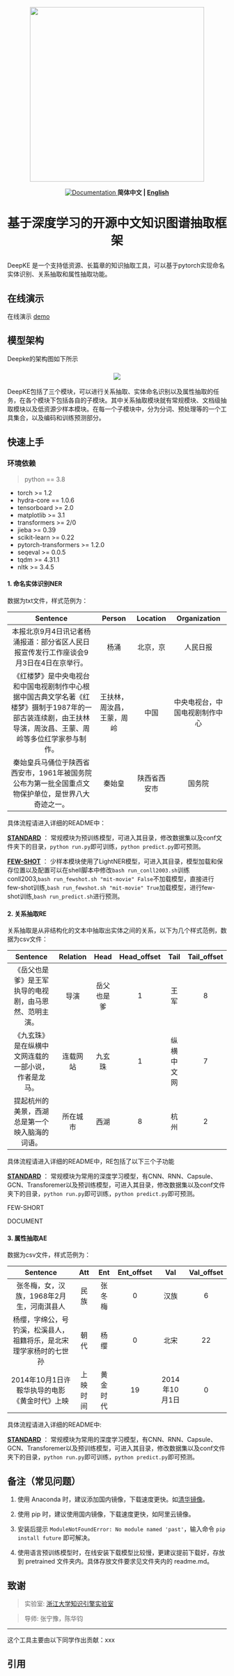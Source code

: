 <p align="center">
    <a href="https://github.com/zjunlp/deepke"> <img src="pics/logo.png" width="400"/></a>
<p>
<p align="center">  
    <a href="http://121.36.172.141">
        <img alt="Documentation" src="https://img.shields.io/badge/DeepKE-website-green">
    </a>
    <b>简体中文 | <a href="https://github.com/zjunlp/DeepKE/blob/test_new_deepke/README_ENGLISH.md">English</a> </b>
</p>

<h1 align="center">
    <p>基于深度学习的开源中文知识图谱抽取框架</p>
</h1>


DeepKE 是一个支持低资源、长篇章的知识抽取工具，可以基于pytorch实现命名实体识别、关系抽取和属性抽取功能。

## 在线演示

在线演示 [demo](http://121.36.172.141/)

## 模型架构

Deepke的架构图如下所示

<h3 align="center">
    <img src="pics/architectures.png">
</h3>

DeepKE包括了三个模块，可以进行关系抽取、实体命名识别以及属性抽取的任务，在各个模块下包括各自的子模块。其中关系抽取模块就有常规模块、文档级抽取模块以及低资源少样本模块。在每一个子模块中，分为分词、预处理等的一个工具集合，以及编码和训练预测部分。



## 快速上手

### 环境依赖

> python == 3.8

- torch >= 1.2
- hydra-core == 1.0.6
- tensorboard >= 2.0
- matplotlib >= 3.1
- transformers >= 2/0
- jieba >= 0.39
- scikit-learn >= 0.22
- pytorch-transformers >= 1.2.0
- seqeval >= 0.0.5
- tqdm >= 4.31.1
- nltk >= 3.4.5



#### 1. 命名实体识别NER

数据为txt文件，样式范例为：

|                           Sentence                           |           Person           |   Location   |          Organization          |
| :----------------------------------------------------------: | :------------------------: | :----------: | :----------------------------: |
| 本报北京9月4日讯记者杨涌报道：部分省区人民日报宣传发行工作座谈会9月3日在4日在京举行。 |            杨涌            |   北京，京   |            人民日报            |
| 《红楼梦》是中央电视台和中国电视剧制作中心根据中国古典文学名著《红楼梦》摄制于1987年的一部古装连续剧，由王扶林导演，周汝昌、王蒙、周岭等多位红学家参与制作。 | 王扶林，周汝昌，王蒙，周岭 |     中国     | 中央电视台，中国电视剧制作中心 |
| 秦始皇兵马俑位于陕西省西安市，1961年被国务院公布为第一批全国重点文物保护单位，是世界八大奇迹之一。 |           秦始皇           | 陕西省西安市 |             国务院             |

具体流程请进入详细的README中：

**[STANDARD](https://github.com/zjunlp/deepke/blob/test_new_deepke/example/ner/standard)** ：
 常规模块为预训练模型，可进入其目录，修改数据集以及conf文件夹下的目录，```python run.py```即可训练，```python predict.py```即可预测。

 **[FEW-SHOT](https://github.com/zjunlp/DeepKE/tree/test_new_deepke/example/ner/few-shot)** ：
   少样本模块使用了LightNER模型，可进入其目录，模型加载和保存位置以及配置可以在shell脚本中修改```bash run_conll2003.sh```训练conll2003,```bash run_fewshot.sh "mit-movie" False```不加载模型，直接进行few-shot训练,```bash run_fewshot.sh "mit-movie" True```加载模型，进行few-shot训练,```bash run_predict.sh```进行预测。



#### 2. 关系抽取RE

关系抽取是从非结构化的文本中抽取出实体之间的关系，以下为几个样式范例，数据为csv文件：

|                        Sentence                        | Relation |    Head    | Head_offset |    Tail    | Tail_offset |
| :----------------------------------------------------: | :------: | :--------: | :---------: | :--------: | :---------: |
| 《岳父也是爹》是王军执导的电视剧，由马恩然、范明主演。 |   导演   | 岳父也是爹 |      1      |    王军    |      8      |
|  《九玄珠》是在纵横中文网连载的一部小说，作者是龙马。  | 连载网站 |   九玄珠   |      1      | 纵横中文网 |      7      |
|  提起杭州的美景，西湖总是第一个映入脑海的词语。     | 所在城市 |    西湖    |      8      |    杭州    |      2      |

具体流程请进入详细的README中，RE包括了以下三个子功能

**[STANDARD](https://github.com/zjunlp/deepke/blob/test_new_deepke/example/re/standard)** ： 
常规模块为常用的深度学习模型，有CNN、RNN、Capsule、GCN、Transforemer以及预训练模型，可进入其目录，修改数据集以及conf文件夹下的目录，```python run.py```即可训练，```python predict.py```即可预测。

FEW-SHORT

DOCUMENT



#### 3. 属性抽取AE

数据为csv文件，样式范例为：

|                        Sentence                        | Att |    Ent    | Ent_offset |    Val    | Val_offset |
| :----------------------------------------------------: | :------: | :--------: | :---------: | :--------: | :---------: |
| 张冬梅，女，汉族，1968年2月生，河南淇县人|   民族   | 张冬梅	 |      0      |    汉族    |      6      |
|   杨缨，字绵公，号钓溪，松溪县人，祖籍将乐，是北宋理学家杨时的七世孙	  | 朝代 |   杨缨	   |      0      | 北宋 |      22      |
|  2014年10月1日许鞍华执导的电影《黄金时代》上映	     | 上映时间 |    黄金时代    |      19      |    2014年10月1日    |      0      |

具体流程请进入详细的README中:

**[STANDARD](https://github.com/zjunlp/deepke/blob/test_new_deepke/example/ae/standard)** ：
 常规模块为常用的深度学习模型，有CNN、RNN、Capsule、GCN、Transforemer以及预训练模型，可进入其目录，修改数据集以及conf文件夹下的目录，```python run.py```即可训练，```python predict.py```即可预测。



## 备注（常见问题）
1. 使用 Anaconda 时，建议添加国内镜像，下载速度更快。如[清华镜像](https://mirrors.tuna.tsinghua.edu.cn/help/anaconda/)。

1. 使用 pip 时，建议使用国内镜像，下载速度更快，如阿里云镜像。

1. 安装后提示 `ModuleNotFoundError: No module named 'past'`，输入命令 `pip install future` 即可解决。

1. 使用语言预训练模型时，在线安装下载模型比较慢，更建议提前下载好，存放到 pretrained 文件夹内。具体存放文件要求见文件夹内的 readme.md。

## 致谢

> 实验室: [浙江大学知识引擎实验室](http://openkg.cn/)

> 导师: 张宁豫，陈华钧
---
这个工具主要由以下同学作出贡献：xxx



## 引用
